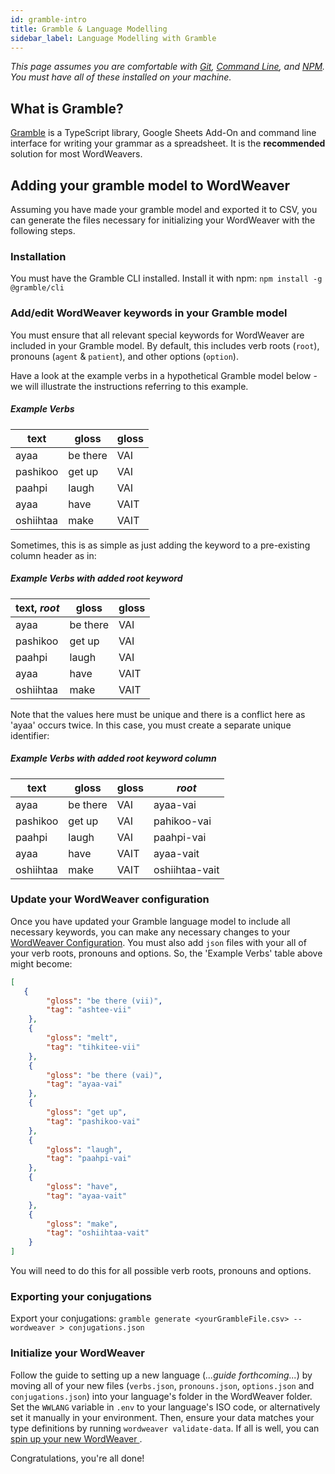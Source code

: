 ```yaml
---
id: gramble-intro
title: Gramble & Language Modelling
sidebar_label: Language Modelling with Gramble
---
```


*This page assumes you are comfortable with [Git](https://en.wikipedia.org/wiki/Git), [Command Line](https://en.wikipedia.org/wiki/Command-line_interface), and [NPM](https://en.wikipedia.org/wiki/Npm_(software)). You must have all of these installed on your machine.*

## What is Gramble?

[Gramble](https://github.com/littell/gramble_ts) is a TypeScript library, Google Sheets Add-On and command line interface for writing your grammar as a spreadsheet. It is the **recommended** solution for most WordWeavers.

## Adding your gramble model to WordWeaver

Assuming you have made your gramble model and exported it to CSV, you can generate the files necessary for initializing your WordWeaver with the following steps.

### Installation
You must have the Gramble CLI installed. Install it with npm: ```npm install -g @gramble/cli```

### Add/edit WordWeaver keywords in your Gramble model

You must ensure that all relevant special keywords for WordWeaver are included in your Gramble model. By default, this includes verb roots (`root`), pronouns (`agent` & `patient`), and other options (`option`). 

Have a look at the example verbs in a hypothetical Gramble model below - we will illustrate the instructions referring to this example.

##### Example Verbs

|text | gloss | gloss |
| ------------ | ------- | ------- |
| ayaa | be there | VAI |
| pashikoo | get up | VAI |
| paahpi | laugh | VAI |
| ayaa | have | VAIT |
| oshiihtaa | make | VAIT |

Sometimes, this is as simple as just adding the keyword to a pre-existing column header as in:

##### Example Verbs with added root keyword

|text, *root* | gloss | gloss |
| ------------ | ------- | ------- |
| ayaa | be there | VAI |
| pashikoo | get up | VAI |
| paahpi | laugh | VAI |
| ayaa | have | VAIT |
| oshiihtaa | make | VAIT |

Note that the values here must be unique and there is a conflict here as 'ayaa' occurs twice. In this case, you must create a separate unique identifier:

##### Example Verbs with added root keyword column

|text | gloss | gloss | *root*
| ------------ | ------- | ------- | ----- |
| ayaa | be there | VAI | ayaa-vai |
| pashikoo | get up | VAI | pahikoo-vai |
| paahpi | laugh | VAI | paahpi-vai |
| ayaa | have | VAIT | ayaa-vait |
| oshiihtaa | make | VAIT | oshiihtaa-vait |

### Update your WordWeaver configuration

Once you have updated your Gramble language model to include all necessary keywords, you can make any necessary changes to your [WordWeaver Configuration](ww-customization.mdx). You must also add `json` files with your all of your verb roots, pronouns and options. So, the 'Example Verbs' table above might become:

```json
[
   {
        "gloss": "be there (vii)",
        "tag": "ashtee-vii"
    },
    {
        "gloss": "melt",
        "tag": "tihkitee-vii"
    },
    {
        "gloss": "be there (vai)",
        "tag": "ayaa-vai"
    },
    {
        "gloss": "get up",
        "tag": "pashikoo-vai"
    },
    {
        "gloss": "laugh",
        "tag": "paahpi-vai"
    },
    {
        "gloss": "have",
        "tag": "ayaa-vait"
    },
    {
        "gloss": "make",
        "tag": "oshiihtaa-vait"
    }
]
```

You will need to do this for all possible verb roots, pronouns and options.

### Exporting your conjugations

Export your conjugations: `gramble generate <yourGrambleFile.csv> --wordweaver > conjugations.json`

### Initialize your WordWeaver

Follow the guide to setting up a new language (*...guide forthcoming...*) by moving all of your new files (`verbs.json`, `pronouns.json`, `options.json` and `conjugations.json`) into your language's folder in the WordWeaver folder. Set the `WWLANG` variable in `.env` to your language's ISO code, or alternatively set it manually in your environment.
Then, ensure your data matches your type definitions by running `wordweaver validate-data`. If all is well, you can [spin up your new WordWeaver ](installation). 

Congratulations, you're all done!
